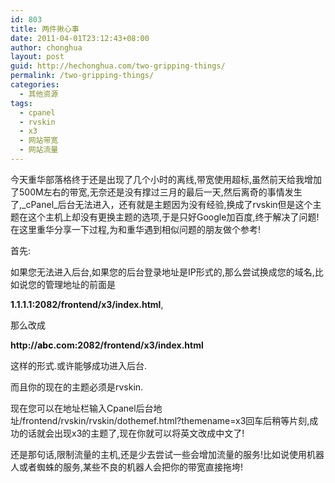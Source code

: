 ```yaml
---
id: 803
title: 两件揪心事
date: 2011-04-01T23:12:43+08:00
author: chonghua
layout: post
guid: http://hechonghua.com/two-gripping-things/
permalink: /two-gripping-things/
categories:
  - 其他资源
tags:
  - cpanel
  - rvskin
  - x3
  - 网站带宽
  - 网站流量
---
```

今天重华部落格终于还是出现了几个小时的离线,带宽使用超标,虽然前天给我增加了500M左右的带宽,无奈还是没有撑过三月的最后一天,然后离奇的事情发生了,_cPanel_后台无法进入，还有就是主题因为没有经验,换成了rvskin但是这个主题在这个主机上却没有更换主题的选项,于是只好Google加百度,终于解决了问题!在这里重华分享一下过程,为和重华遇到相似问题的朋友做个参考!

首先:

如果您无法进入后台,如果您的后台登录地址是IP形式的,那么尝试换成您的域名,比如说您的管理地址的前面是

**1.1.1.1:2082/frontend/x3/index.html**,

那么改成

**http://<font color="#000000">abc</font>.com:2082/frontend/x3/index.html**

这样的形式.或许能够成功进入后台.

而且你的现在的主题必须是rvskin.

现在您可以在地址栏输入Cpanel后台地址/frontend/rvskin/rvskin/dothemef.html?themename=x3回车后稍等片刻,成功的话就会出现x3的主题了,现在你就可以将英文改成中文了!

还是那句话,限制流量的主机,还是少去尝试一些会增加流量的服务!比如说使用机器人或者蜘蛛的服务,某些不良的机器人会把你的带宽直接拖垮!